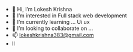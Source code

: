 - 👋 Hi, I’m Lokesh Krishna 
- 👀 I’m interested in Full stack web development 
- 🌱 I’m currently learning ... Ui ux 
- 💞️ I’m looking to collaborate on ...
- 📫 lokeshkrishna383@gmail.com
- ll

<!---
Lokesh-287/Lokesh-287 is a ✨ special ✨ repository because its `README.md` (this file) appears on your GitHub profile.
You can click the Preview link to take a look at your changes.
--->
